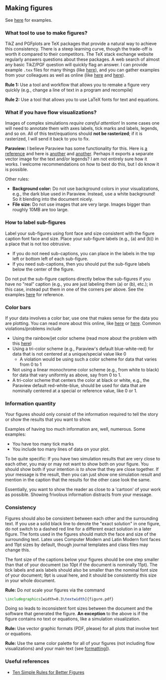 ## Making figures

See [here](../templates/paper/figures) for examples.

### What tool to use to make figures?

TikZ and PGFplots are TeX packages that provide a natural way to achieve this consistency.
There is a steep learning curve, though the trade-off is worth it compared to their competitors. 
The TeX stack exchange website regularly answers questions about these packages. 
A web search of almost any basic TikZ/PGF question will quickly flag an answer.
I can provide example `.tex` files for many things (like [here](../templates/paper/figures)), and you can gather examples from your colleagues as well as online (like [here](https://github.com/comp-physics/tikz-examples) and [here](https://github.com/comp-physics/TikZ-examples-2)).

**Rule 1:** Use a tool and workflow that allows you to remake a figure very quickly (e.g., change a line of text in a program and recompile) 

**Rule 2:** Use a tool that allows you to use LaTeX fonts for text and equations.

### What if you have flow visualizations?

Images of complex simulations _require careful attention_!
In some cases one will need to annotate them with axes labels, tick marks and labels, legends, and so on.
All of this text/equations should __not be rasterized__; if it is rasterized, I will send it back to you to fix.

__Paraview:__
I believe Paraview has some functionality for this. Here is [a reference](https://www.paraview.org/Wiki/ParaView/Vector_Graphics_Export) and here is [another](https://scicomp.stackexchange.com/questions/36122/vector-format-export-for-screenshots) and [another](https://www.paraview.org/pipermail/paraview/2017-April/039969.html).
Perhaps it exports a separate vector image for the text and/or legends?
I am not entirely sure how it works.
I welcome recommendations on how to best do this, but I do know it is possible.

Other rules:
* __Background color:__ Do not use background colors in your visualizations, e.g., the dark blue used in Paraview.
Instead, use a white background! So it blending into the document nicely.
* __File size:__ Do not use images that are very large. Images bigger than roughly 10MB are too large.


### How to label sub-figures

Label your sub-figures using font face and size consistent with the figure caption font face and size.
Place your sub-figure labels (e.g., (a) and (b)) in a place that is not too obtrusive.

* If you do not need sub-captions, you can place in the labels in the top left or bottom left of each sub-figure.
* If you need sub-captions, then you should put the sub-figure labels below the center of the figure.

Do not put the sub-figure captions directly below the sub-figures if you have no "real" caption (e.g., you are just labeling them (a) or (b), etc.); in this case, instead put them in one of the corners per above.
See the examples [here](../templates/paper/figures) for reference.

### Color bars

If your data involves a color bar, use one that makes sense for the data you are plotting.
You can read more about this online, like [here](https://chartio.com/learn/charts/how-to-choose-colors-data-visualization/) or [here](https://academy.datawrapper.de/article/140-what-to-consider-when-choosing-colors-for-data-visualization).
Common violations/problems include 
* Using the rainbow/jet color scheme (read more about the problem with this [here](https://stats.stackexchange.com/questions/223315/why-use-colormap-viridis-over-jet))
* Using a tri-color scheme (e.g., Paraview's default blue-white-red) for data that is not centered at a unique/special value like 0
  * A violation would be using such a color scheme for data that varies from 0 to 1
* Not using a linear monochrome color scheme (e.g., from white to black) for data that vary uniformly as above, say from 0 to 1.
* A tri-color scheme that centers the color at black or white, e.g., the Paraview default red-white-blue, should be used for data that are nominally centered at a special or reference value, like 0 or 1.

### Information quantity

Your figures should only consist of the information required to tell the story or show the results that you want to show.

Examples of having too much information are, well, numerous. Some examples:
* You have too many tick marks
* You include too many lines of data on your plot.

To be quite specific: If you have two simulation results that are very close to each other, you may or may not want to show both on your figure.
You should show both if your intention _is to show_ that they are close together.
If your message is the result, then you can just show one simulation result and mention in the caption that the results for the other case look the same.

Essentially, you want to show the reader as close to a 'cartoon' of your work as possible.
Showing frivolous information distracts from your message.

### Consistency 

Figures should also be consistent between each other and the surrounding text. 
If you use a solid black line to denote the "exact solution" in one figure, do not switch to a dashed red line for a different exact solution in a later figure. 
The fonts used in the figures should match the face and size of the surrounding text. 
Latex uses Computer Modern and Latin Modern font faces and 11pt sizes by default, though journal templates and class files may change this. 

The font size of the captions below your figures should be one step smaller than that of your document (so 10pt if the document is nominally 11pt).
The tick labels and axis labels should also be smaller than the nominal font size of your document; 9pt is usual here, and it should be consistently this size in your whole document.

**Rule:** Do _not_ scale your figures via the command
```tex
\includegraphics[width=0.3\textwidth]{figure.pdf}
```
Doing so leads to inconsistent font sizes between the document and the software that generated the figure. 
__An exception__ to the above is if the figure contains no text or equations, like a simulation visualization.

**Rule:** Use vector graphic formats (PDF, please) for all plots that involve text or equations.

**Rule:** Use the same color palette for all of your figures (not including flow visualizations) and your main text (see [formatting](formatting.md)]).

### Useful references

* [Ten Simple Rules for Better Figures](https://journals.plos.org/ploscompbiol/article?id=10.1371/journal.pcbi.1003833)
